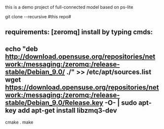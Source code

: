 this is a demo project of full-connected model based on ps-lite


git clone --recursive #this repo#

requirements:
[zeromq]
install by typing cmds:
-------------------------------------------------
echo "deb http://download.opensuse.org/repositories/network:/messaging:/zeromq:/release-stable/Debian_9.0/ ./" >> /etc/apt/sources.list
wget https://download.opensuse.org/repositories/network:/messaging:/zeromq:/release-stable/Debian_9.0/Release.key -O- | sudo apt-key add
apt-get install libzmq3-dev
-------------------------------------------------

cmake .
make
